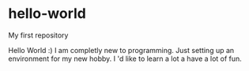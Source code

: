 # hello-world
My first repository

Hello World :)
I am completly new to programming. 
Just setting up an environment for my new hobby.
I 'd like to learn a lot a have a lot of fun.
